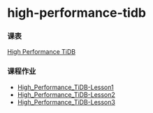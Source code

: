 # high-performance-tidb
### 课表
[High Performance TiDB](https://docs.qq.com/sheet/DSlBwS3VCb01kTnZw?tab=BB08J2)

### 课程作业
- [High_Performance_TiDB-Lesson1](https://github.com/xiaodong-ji/high-performance-tidb/blob/master/%E7%AC%AC%E4%B8%80%E5%91%A8%E4%BB%BB%E5%8A%A1.md)
- [High_Performance_TiDB-Lesson2](https://github.com/xiaodong-ji/high-performance-tidb/blob/master/%E7%AC%AC%E4%BA%8C%E5%91%A8%E4%BB%BB%E5%8A%A1.md)
- [High_Performance_TiDB-Lesson3](https://github.com/xiaodong-ji/high-performance-tidb/blob/master/%E7%AC%AC%E4%B8%89%E5%91%A8%E4%BB%BB%E5%8A%A1.md)
